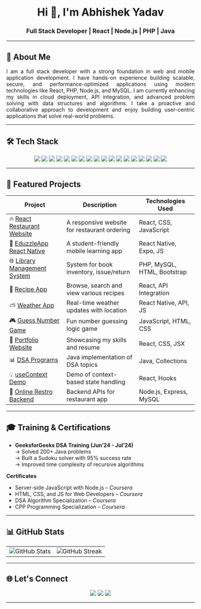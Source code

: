 <h1 align="center">Hi 👋, I'm Abhishek Yadav</h1>
<h3 align="center">Full Stack Developer | React | Node.js | PHP | Java</h3>

---

## 🌟 About Me

<p align="justify">
I am a full stack developer with a strong foundation in web and mobile application development. I have hands-on experience building scalable, secure, and performance-optimized applications using modern technologies like React, PHP, Node.js, and MySQL. I am currently enhancing my skills in cloud deployment, API integration, and advanced problem solving with data structures and algorithms. I take a proactive and collaborative approach to development and enjoy building user-centric applications that solve real-world problems.
</p>



---

## 🛠️ Tech Stack

<p align="center">
  <img src="https://img.shields.io/badge/Java-ED8B00?style=for-the-badge&logo=java&logoColor=white"/>
  <img src="https://img.shields.io/badge/C++-00599C?style=for-the-badge&logo=c%2B%2B&logoColor=white"/>
  <img src="https://img.shields.io/badge/HTML5-E34F26?style=for-the-badge&logo=html5&logoColor=white"/>
  <img src="https://img.shields.io/badge/CSS3-1572B6?style=for-the-badge&logo=css3&logoColor=white"/>
  <img src="https://img.shields.io/badge/JavaScript-F7DF1E?style=for-the-badge&logo=javascript&logoColor=black"/>
  <img src="https://img.shields.io/badge/Bootstrap-563D7C?style=for-the-badge&logo=bootstrap&logoColor=white"/>
  <img src="https://img.shields.io/badge/jQuery-0769AD?style=for-the-badge&logo=jquery&logoColor=white"/>
  <img src="https://img.shields.io/badge/MongoDB-4EA94B?style=for-the-badge&logo=mongodb&logoColor=white"/>
  <img src="https://img.shields.io/badge/Express.js-000000?style=for-the-badge&logo=express&logoColor=white"/>
  <img src="https://img.shields.io/badge/React-20232A?style=for-the-badge&logo=react&logoColor=61DAFB"/>
  <img src="https://img.shields.io/badge/React_Native-20232A?style=for-the-badge&logo=react&logoColor=61DAFB"/>
  <img src="https://img.shields.io/badge/Node.js-339933?style=for-the-badge&logo=nodedotjs&logoColor=white"/>
  <img src="https://img.shields.io/badge/PHP-777BB4?style=for-the-badge&logo=php&logoColor=white"/>
  <img src="https://img.shields.io/badge/MySQL-4479A1?style=for-the-badge&logo=mysql&logoColor=white"/>
  <img src="https://img.shields.io/badge/phpMyAdmin-F5B400?style=for-the-badge&logo=phpmyadmin&logoColor=black"/>
  <img src="https://img.shields.io/badge/Laravel-FF2D20?style=for-the-badge&logo=laravel&logoColor=white"/>
  <img src="https://img.shields.io/badge/Git-F05032?style=for-the-badge&logo=git&logoColor=white"/>
  <img src="https://img.shields.io/badge/GitHub-000?style=for-the-badge&logo=github&logoColor=white"/>
</p>

---

## 🚀 Featured Projects

| Project | Description | Technologies Used |
|--------|-------------|-------------------|
| 🔥 [React Restaurant Website](https://github.com/abhishek2408/React-Restaurant-Website) | A responsive website for restaurant ordering | React, CSS, JavaScript |
| 📱 [EduzzleApp React Native](https://github.com/abhishek2408/EduzzleApp-React-Native) | A student-friendly mobile learning app | React Native, Expo, JS |
| 🌐 [Library Management System](https://github.com/abhishek2408/Library-management-system) | System for book inventory, issue/return | PHP, MySQL, HTML, Bootstrap |
| 🍲 [Recipe App](https://github.com/abhishek2408/RecipeApp) | Browse, search and view various recipes | React, API Integration |
| ⛅ [Weather App](https://github.com/abhishek2408/WeatherApp-ReactNative) | Real-time weather updates with location | React Native, API, JS |
| 🎮 [Guess Number Game](https://github.com/abhishek2408/Guess-Number-Game) | Fun number guessing logic game | JavaScript, HTML, CSS |
| 💼 [Portfolio Website](https://github.com/abhishek2408/myportfolio) | Showcasing my skills and resume | React, CSS, JSX |
| 📊 [DSA Programs](https://github.com/abhishek2408/Data-Structure-Programs) | Java implementation of DSA topics | Java, Collections |
| 💡 [useContext Demo](https://github.com/abhishek2408/useContext) | Demo of context-based state handling | React, Hooks |
| 🧾 [Online Restro Backend](https://github.com/abhishek2408/React-Online-restro-backend) | Backend APIs for restaurant app | Node.js, Express, MySQL |

---

## 🎓 Training & Certifications

- **GeeksforGeeks DSA Training (Jun’24 - Jul’24)**  
  → Solved 200+ Java problems  
  → Built a Sudoku solver with 95% success rate  
  → Improved time complexity of recursive algorithms

**Certificates**
- Server-side JavaScript with Node.js – *Coursera*
- HTML, CSS, and JS for Web Developers – *Coursera*
- DSA Algorithm Specialization – *Coursera*
- CPP Programming Specialization – *Coursera*

---

## 📊 GitHub Stats

<p align="center">
  <table>
    <tr>
      <td>
        <img src="https://github-readme-stats.vercel.app/api?username=abhishek2408&show_icons=true&theme=react&hide_border=true" alt="GitHub Stats" />
      </td>
      <td>
        <img src="https://github-readme-streak-stats.herokuapp.com?user=abhishek2408&theme=react&hide_border=true" alt="GitHub Streak" />
      </td>
    </tr>
  </table>
</p>

---

## 🌐 Let's Connect

<p align="center">
  <a href="mailto:abhishekydv2408@gmail.com"><img src="https://img.shields.io/badge/Gmail-Email-red?style=for-the-badge&logo=gmail&logoColor=white" /></a>
  <a href="https://linkedin.com/in/abhishek-yadav2408"><img src="https://img.shields.io/badge/LinkedIn-Profile-blue?style=for-the-badge&logo=linkedin" /></a>
  <a href="https://github.com/abhishek2408"><img src="https://img.shields.io/badge/GitHub-abhishek2408-black?style=for-the-badge&logo=github" /></a>
</p>

---

<!-- Designed by ChatGPT for Abhishek Yadav -->
